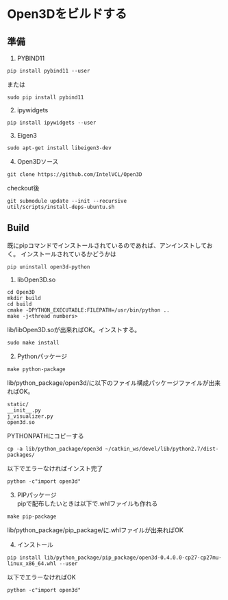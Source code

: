 # Open3Dをビルドする

## 準備

1. PYBIND11
~~~
pip install pybind11 --user
~~~
または
~~~
sudo pip install pybind11
~~~

2. ipywidgets
~~~
pip install ipywidgets --user
~~~

3. Eigen3
~~~
sudo apt-get install libeigen3-dev
~~~

4. Open3Dソース
~~~
git clone https://github.com/IntelVCL/Open3D
~~~
checkout後
~~~
git submodule update --init --recursive
util/scripts/install-deps-ubuntu.sh
~~~

## Build

既にpipコマンドでインストールされているのであれば、アンインストしておく。
インストールされているかどうかは
~~~
pip uninstall open3d-python
~~~

1. libOpen3D.so
~~~
cd Open3D
mkdir build
cd build
cmake -DPYTHON_EXECUTABLE:FILEPATH=/usr/bin/python ..
make -j<thread numbers>
~~~
lib/libOpen3D.soが出来ればOK。インストする。
~~~
sudo make install
~~~

2. Pythonパッケージ
~~~
make python-package
~~~
lib/python_package/open3d/に以下のファイル構成パッケージファイルが出来ればOK。
~~~
static/
__init__.py
j_visualizer.py
open3d.so
~~~
PYTHONPATHにコピーする
~~~
cp -a lib/python_package/open3d ~/catkin_ws/devel/lib/python2.7/dist-packages/
~~~
以下でエラーなければインスト完了
~~~
python -c"import open3d"
~~~

3. PIPパッケージ  
pipで配布したいときは以下で.whlファイルも作れる
~~~
make pip-package
~~~
lib/python_package/pip_package/に.whlファイルが出来ればOK

4. インストール
~~~
pip install lib/python_package/pip_package/open3d-0.4.0.0-cp27-cp27mu-linux_x86_64.whl --user
~~~
以下でエラーなければOK
~~~
python -c"import open3d"
~~~
